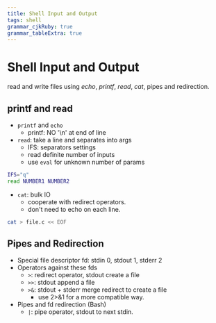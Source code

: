 ```yaml
---
title: Shell Input and Output
tags: shell
grammar_cjkRuby: true
grammar_tableExtra: true
---
```

# Shell Input and Output
read and write files using _echo_, _printf_, _read_, _cat_, pipes and redirection.

## printf and read
* `printf` and `echo`
	* printf: NO '\n' at end of line
* `read`: take a line and separates into args
	* IFS: separators settings
	* read definite number of inputs
	* use `eval` for unknown number of params

```bash
IFS="q"
read NUMBER1 NUMBER2
```
* `cat`: bulk IO
	* cooperate with redirect operators.
	* don't need to echo on each line.

```bash
cat > file.c << EOF
```

## Pipes and Redirection
* Special file descriptor fd: stdin 0, stdout 1, stderr 2
* Operators against these fds
	* `>`: redirect operator, stdout create a file
	* `>>`: stdout append a file
	* `>&`: stdout + stderr merge redirect to create a file
		* use 2>&1 for a more compatible way.
* Pipes and fd redirection (Bash)
	* `|`: pipe operator, stdout to next stdin.
